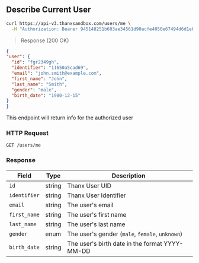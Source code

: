 ## Describe Current User

```bash
curl https://api-v3.thanxsandbox.com/users/me \
  -H "Authorization: Bearer 945148251b603ae34561d90acfe4050e67494d6d1e65d4d3d52798407f03c0bd"
```

> Response (200 OK)

  ```json
{
  "user": {
    "id": "fgr2349gh",
    "identifier": "11650a5cad69",
    "email": "john.smith@example.com",
    "first_name": "John",
    "last_name": "Smith",
    "gender": "male",
    "birth_date": "1980-12-15"
  }
}
```

This endpoint will return info for the authorized user

### HTTP Request

`GET /users/me`

### Response

Field | Type | Description
----- | ---- | -----------
`id` | string | Thanx User UID
`identifier` | string | Thanx User Identifier
`email` | string | The user's email
`first_name` | string | The user's first name
`last_name` | string | The user's last name
`gender` | enum | The user's gender (`male`, `female`, `unknown`)
`birth_date` | string | The user's birth date in the format YYYY-MM-DD
